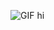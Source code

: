![GIF](https://media.giphy.com/media/4QxQgWZHbeYwM/giphy.gif)
hi

<!---
ygeo5/ygeo5 is a ✨ special ✨ repository because its `README.md` (this file) appears on your GitHub profile.
You can click the Preview link to take a look at your changes.
--->
